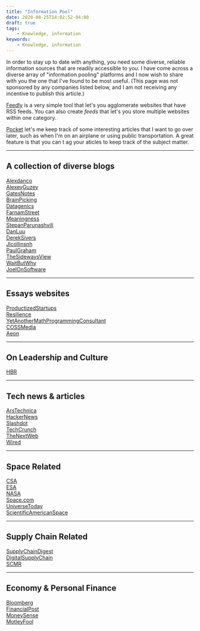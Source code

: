 ```yaml
---
title: "Information Pool"
date: 2020-08-25T14:02:52-04:00
draft: true
tags:
    - Knowledge, information
keywords:
    - Knowledge, information
---
```


In order to stay up to date with anything, you need some diverse, reliable information sources that are readily accessible to you. I have come across a diverse array of "information pooling" platforms and I now wish to share with you the one that I've found to be most useful. (This page was not sponsored by any companies listed below, and I am not receiving any incentive to publish this article.)

[Feedly]() is a very simple tool that let's you agglomerate websites that have RSS feeds. You can also create *feeds* that let's you store multiple websites within one category. 

[Pocket]() let's me keep track of some interesting articles that I want to go over later, such as when I'm on an airplane or using public transportation. A great feature is that you can t ag your aticles to keep track of the subject matter.  

---
## A collection of diverse blogs
[Alexdanco]()  
[AlexeyGuzey]()  
[GatesNotes]()  
[BrainPicking]()  
[Datagenics]()  
[FarnamStreet]()  
[Meaningness]()  
[StepanParunashvili]()  
[DanLuu]()  
[DerekSivers]()  
[Jlcollinsnh]()  
[PaulGraham]()  
[TheSidewaysView]()  
[WaitButWhy]()  
[JoelOnSoftware]()  

---
## Essays websites
[ProductizedStartups]()  
[Resilience]()  
[YetAnotherMathProgrammingConsultant]()  
[COSSMedia]()  
[Aeon]()  

---
## On Leadership and Culture
[HBR]()  

---
## Tech news & articles
[ArsTechnica]()  
[HackerNews]()  
[Slashdot]()  
[TechCrunch]()  
[TheNextWeb]()  
[Wired]()  


---
## Space Related
[CSA]()  
[ESA]()  
[NASA]()  
[Space.com]()  
[UniverseToday]()  
[ScientificAmericanSpace]()  

---
## Supply Chain Related
[SupplyChainDigest]()  
[DigitalSupplyChain]()  
[SCMR]()  

---
## Economy & Personal Finance
[Bloomberg]()  
[FinancialPost]()  
[MoneySense]()  
[MotleyFool]()  